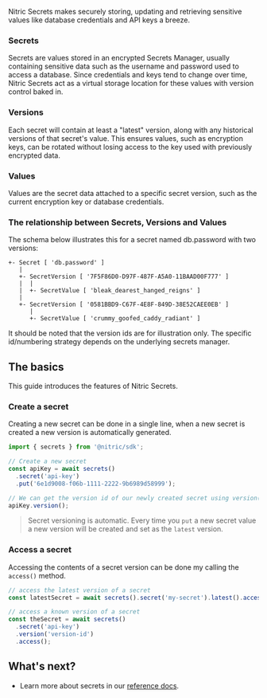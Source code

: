 Nitric Secrets makes securely storing, updating and retrieving sensitive values like database credentials and API keys a breeze.

### Secrets

Secrets are values stored in an encrypted Secrets Manager, usually containing sensitive data such as the username and password used to access a database. Since credentials and keys tend to change over time, Nitric Secrets act as a virtual storage location for these values with version control baked in.

### Versions

Each secret will contain at least a "latest" version, along with any historical versions of that secret's value. This ensures values, such as encryption keys, can be rotated without losing access to the key used with previously encrypted data.

### Values

Values are the secret data attached to a specific secret version, such as the current encryption key or database credentials.

### The relationship between Secrets, Versions and Values

The schema below illustrates this for a secret named db.password with two versions:

```
+- Secret [ 'db.password' ]
   |
   +- SecretVersion [ '7F5F86D0-D97F-487F-A5A0-11BAAD00F777' ]
   |  |
   |  +- SecretValue [ 'bleak_dearest_hanged_reigns' ]
   |
   +- SecretVersion [ '0581BBD9-C67F-4E8F-849D-38E52CAEE0EB' ]
      |
      +- SecretValue [ 'crummy_goofed_caddy_radiant' ]
```

It should be noted that the version ids are for illustration only. The specific id/numbering strategy depends on the underlying secrets manager.

## The basics

This guide introduces the features of Nitric Secrets.

### Create a secret

Creating a new secret can be done in a single line, when a new secret is created a new version is automatically generated.

```javascript
import { secrets } from '@nitric/sdk';

// Create a new secret
const apiKey = await secrets()
  .secret('api-key')
  .put('6e1d9008-f06b-1111-2222-9b6989d58999');

// We can get the version id of our newly created secret using version()
apiKey.version();
```

> Secret versioning is automatic. Every time you `put` a new secret value a new version will be created and set as the `latest` version.

### Access a secret

Accessing the contents of a secret version can be done my calling the `access()` method.

```javascript
// access the latest version of a secret
const latestSecret = await secrets().secret('my-secret').latest().access();

// access a known version of a secret
const theSecret = await secrets()
  .secret('api-key')
  .version('version-id')
  .access();
```

## What's next?

- Learn more about secrets in our [reference docs](/docs/reference/secrets/secret).

